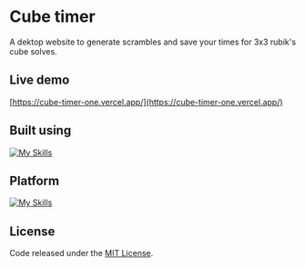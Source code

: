 # Cube timer

A dektop website to generate scrambles and save your times for 3x3 rubik's cube solves.

## Live demo

[https://cube-timer-one.vercel.app/](https://cube-timer-one.vercel.app/)

## Built using

[![My Skills](https://skillicons.dev/icons?i=nextjs,ts,firebase,tailwind,jest)](https://skillicons.dev)

## Platform
[![My Skills](https://skillicons.dev/icons?i=vercel)](https://skillicons.dev)

## License

Code released under the [MIT License](https://github.com/Tushar-Indurjeeth/cube-timer/blob/0a9659d3e7a8828205f0c17ffd63e5a6f1e2a385/LICENSE).

